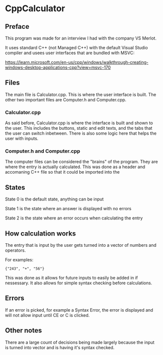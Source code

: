 # CppCalculator
 
## Preface
This program was made for an interview I had with the company VS Merlot.

It uses standard C++ (not Managed C++) with the default Visual Studio compiler and usees user interfaces that are bundled with MSVC: 

https://learn.microsoft.com/en-us/cpp/windows/walkthrough-creating-windows-desktop-applications-cpp?view=msvc-170

## Files
The main file is Calculator.cpp. This is where the user interface is built. The other two important files are Computer.h and Computer.cpp. 

### Calculator.cpp
As said before, Calculator.cpp is where the interface is built and shown to the user. This includes the buttons, static and edit texts, and the tabs that the user can switch inbetween. There is also some logic here that helps the user with inputs.

### Computer.h and Computer.cpp
The computer files can be considered the "brains" of the program. They are where the entry is actually calculated. This was done as a header and accomaning C++ file so that it could be imported into the 

## States
State 0 is the default state, anything can be input

State 1 is the state where an answer is displayed with no errors

State 2 is the state where an error occurs when calculating the entry

## How calculation works
The entry that is input by the user gets turned into a vector of numbers and operators. 

For examples:

`{"243", "+", "56"}`

This was done as it allows for future inputs to easily be added in if nessessary. It also allows for simple syntax checking before calculations.

## Errors
If an error is picked, for example a Syntax Error, the error is displayed and will not allow input until CE or C is clicked.

## Other notes
There are a large count of decisions being made largely because the input is turned into vector and is having it's syntax checked.
